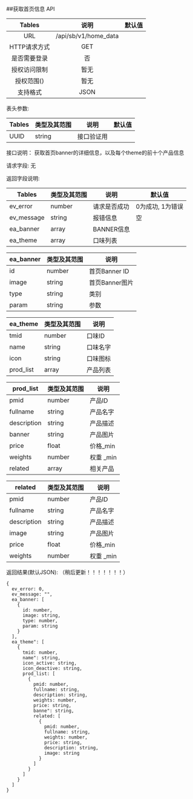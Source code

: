 ##获取首页信息 API


|  Tables  |          说明          | 默认值  |
| :------: | :------------------: | :--: |
|   URL    | /api/sb/v1/home_data |      |
| HTTP请求方式 |         GET          |      |
|  是否需要登录  |          否           |      |
|  授权访问限制  |          暂无          |      |
|  授权范围()  |          暂无          |      |
|   支持格式   |         JSON         |      |


表头参数:

| Tables | 类型及其范围 | 说明    | 默认值  |
| ------ | ------ | ----- | ---- |
| UUID   | string | 接口验证用 |      |

接口说明：
获取首页banner的详细信息，以及每个theme的前十个产品信息

请求字段:
无


返回字段说明:

| Tables     | 类型及其范围 | 说明       | 默认值        |
| ---------- | ------ | -------- | ---------- |
| ev_error   | number | 请求是否成功   | 0为成功, 1为错误 |
| ev_message | string | 报错信息     | 空          |
| ea_banner  | array  | BANNER信息 |            |
| ea_theme   | array  | 口味列表     |            |


| ea_banner | 类型及其范围 | 说明          |
| --------- | ------ | ----------- |
| id        | number | 首页Banner ID |
| image     | string | 首页Banner图片  |
| type      | string | 类别          |
| param     | string | 参数          |

| ea_theme  | 类型及其范围 | 说明   |
| --------- | ------ | ---- |
| tmid      | number | 口味ID |
| name      | string | 口味名字 |
| icon      | string | 口味图标 |
| prod_list | array  | 产品列表 |

| prod_list   | 类型及其范围 | 说明      |
| ----------- | ------ | ------- |
| pmid        | number | 产品ID    |
| fullname    | string | 产品名字    |
| description | string | 产品描述    |
| banner      | string | 产品图片    |
| price       | float  | 价格_min  |
| weights     | number | 权重 _min |
| related     | array  | 相关产品    |

| related     | 类型及其范围 | 说明      |
| ----------- | ------ | ------- |
| pmid        | number | 产品ID    |
| fullname    | string | 产品名字    |
| description | string | 产品描述    |
| image       | string | 产品图片    |
| price       | float  | 价格_min  |
| weights     | number | 权重 _min |




返回结果(默认JSON): （稍后更新！！！！！！！）
```
{
  ev_error: 0,
  ev_message: "",
  ea_banner: [
    {
      id: number,
      image: string,
      type: number,
      param: string
    }
  ],
  ea_theme": [
    {
      tmid: number,
      name": string,
      icon_active: string,
      icon_deactive: string,
      prod_list: [
        {
          pmid: number,
          fullname: string,
          description: string,
          weights: number,
          price: string,
          banne": string,
          related: [
            {
              pmid: number,
              fullname: string,
              weights: number,
              price: string,
              description: string,
              image: string
            }
          ]
        }
      ]
    }
  ]
}
```
